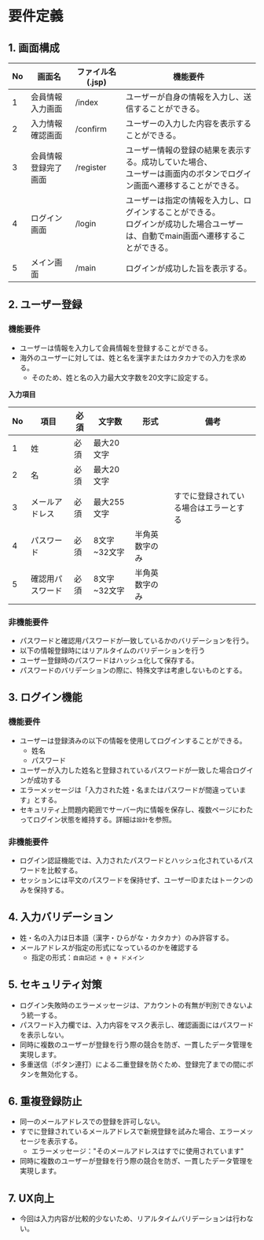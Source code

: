 # 要件定義

## 1. 画面構成

|No|画面名|ファイル名(.jsp)|機能要件|
|-|-|-|-|
|1|会員情報入力画面|/index|ユーザーが自身の情報を入力し、送信することができる。|
|2|入力情報確認画面|/confirm|ユーザーの入力した内容を表示することができる。|
|3|会員情報登録完了画面|/register|ユーザー情報の登録の結果を表示する。成功していた場合、<br>ユーザーは画面内のボタンでログイン画面へ遷移することができる。|
|4|ログイン画面|/login|ユーザーは指定の情報を入力し、ログインすることができる。<br>ログインが成功した場合ユーザーは、自動でmain画面へ遷移することができる。|
|5|メイン画面|/main|ログインが成功した旨を表示する。|

## 2. ユーザー登録

### 機能要件

- ユーザーは情報を入力して会員情報を登録することができる。
- 海外のユーザーに対しては、姓と名を漢字またはカタカナでの入力を求める。
  - そのため、姓と名の入力最大文字数を20文字に設定する。

**入力項目**

|No|項目|必須|文字数|形式|備考|
|-|-|-|-|-|-|
|1|姓|必須|最大20文字|||
|2|名|必須|最大20文字|||
|3|メールアドレス|必須|最大255文字||すでに登録されている場合はエラーとする|
|4|パスワード|必須|8文字~32文字|半角英数字のみ||
|5|確認用パスワード|必須|8文字~32文字|半角英数字のみ||

### 非機能要件

- パスワードと確認用パスワードが一致しているかのバリデーションを行う。
- 以下の情報登録時にはリアルタイムのバリデーションを行う
- ユーザー登録時のパスワードはハッシュ化して保存する。
- パスワードのバリデーションの際に、特殊文字は考慮しないものとする。
 
## 3. ログイン機能

### 機能要件

- ユーザーは登録済みの以下の情報を使用してログインすることができる。
  - 姓名
  - パスワード
- ユーザーが入力した姓名と登録されているパスワードが一致した場合ログインが成功する
- エラーメッセージは「入力された姓・名またはパスワードが間違っています」とする。
- セキュリティ上問題内範囲でサーバー内に情報を保存し、複数ページにわたってログイン状態を維持する。詳細は`設計`を参照。


### 非機能要件

- ログイン認証機能では、入力されたパスワードとハッシュ化されているパスワードを比較する。
- セッションには平文のパスワードを保持せず、ユーザーIDまたはトークンのみを保持する。

## 4. 入力バリデーション

- 姓・名の入力は日本語（漢字・ひらがな・カタカナ）のみ許容する。
- メールアドレスが指定の形式になっているのかを確認する
  - 指定の形式：`自由記述 + @ + ドメイン`

## 5. セキュリティ対策

- ログイン失敗時のエラーメッセージは、アカウントの有無が判別できないよう統一する。
- パスワード入力欄では、入力内容をマスク表示し、確認画面にはパスワードを表示しない。
- 同時に複数のユーザーが登録を行う際の競合を防ぎ、一貫したデータ管理を実現します。
- 多重送信（ボタン連打）による二重登録を防ぐため、登録完了までの間にボタンを無効化する。

## 6. 重複登録防止

- 同一のメールアドレスでの登録を許可しない。
- すでに登録されているメールアドレスで新規登録を試みた場合、エラーメッセージを表示する。
  - エラーメッセージ："そのメールアドレスはすでに使用されています"  
- 同時に複数のユーザーが登録を行う際の競合を防ぎ、一貫したデータ管理を実現します。

## 7. UX向上

- 今回は入力内容が比較的少ないため、リアルタイムバリデーションは行わない。
